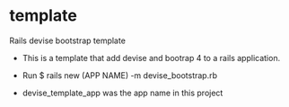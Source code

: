 # template
Rails devise bootstrap template

* This is a template that add devise and bootrap 4 to a rails application. 

* Run $ rails new (APP NAME) -m devise_bootstrap.rb

* devise_template_app was the app name in this project

